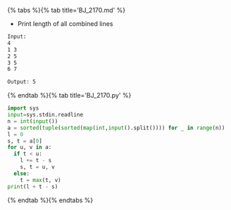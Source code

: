 {% tabs %}{% tab title='BJ_2170.md' %}

* Print length of all combined lines

```txt
Input:
4
1 3
2 5
3 5
6 7

Output: 5
```

{% endtab %}{% tab title='BJ_2170.py' %}

```py
import sys
input=sys.stdin.readline
n = int(input())
a = sorted(tuple(sorted(map(int,input().split()))) for _ in range(n))
l = 0
s, t = a[0]
for u, v in a:
  if t < u:
    l += t - s
    s, t = u, v
  else:
    t = max(t, v)
print(l + t - s)
```

{% endtab %}{% endtabs %}
